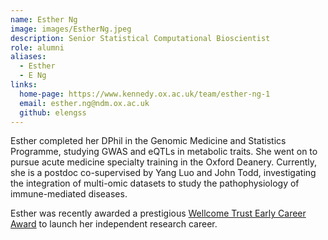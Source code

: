 ```yaml
---
name: Esther Ng
image: images/EstherNg.jpeg
description: Senior Statistical Computational Bioscientist
role: alumni
aliases:
  - Esther
  - E Ng
links:
  home-page: https://www.kennedy.ox.ac.uk/team/esther-ng-1
  email: esther.ng@ndm.ox.ac.uk
  github: elengss
---
```


Esther completed her DPhil in the Genomic Medicine and Statistics Programme, studying GWAS and eQTLs in metabolic traits. She went on to pursue acute medicine specialty training in the Oxford Deanery. Currently, she is a postdoc co-supervised by Yang Luo and John Todd, investigating the integration of multi-omic datasets to study the pathophysiology of immune-mediated diseases.

Esther was recently awarded a prestigious [Wellcome Trust Early Career Award](https://wellcome.org/research-funding/schemes/wellcome-early-career-awards) to launch her independent research career.
